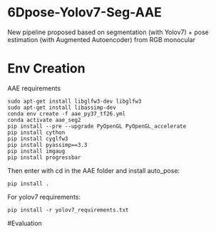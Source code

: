# 6Dpose-Yolov7-Seg-AAE
New pipeline proposed based on segmentation (with Yolov7) + pose estimation (with Augmented Autoencoder) from RGB monocular
# Env Creation
AAE requirements
```
sudo apt-get install libglfw3-dev libglfw3
sudo apt-get install libassimp-dev
conda env create -f aae_py37_tf26.yml
conda activate aae_seg2
pip install --pre --upgrade PyOpenGL PyOpenGL_accelerate
pip install cython
pip install cyglfw3
pip install pyassimp==3.3
pip install imgaug
pip install progressbar
```

Then enter with cd in the AAE folder and install auto_pose:
```
pip install .
```

For yolov7 requirements:
```
pip install -r yolov7_requirements.txt
```

#Evaluation
